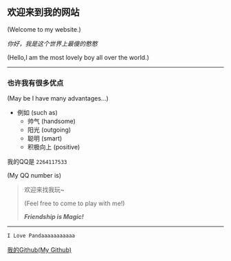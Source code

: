 ## 欢迎来到我的网站

(Welcome to my website.)

*你好，我是这个世界上最傻的憨憨*

(Hello,I am the most lovely boy all over the world.)

---

### 也许我有很多优点

(May be I have many advantages...)

- 例如    (such as)
  - 帅气   (handsome)
  - 阳光    (outgoing)
  - 聪明    (smart)
  - 积极向上    (positive)

我的QQ是 `2264117533`

(My QQ number is)

> 欢迎来找我玩~
> 
> (Feel free to come to play with me!)
> 
> ***Friendship is Magic!***

---

```markdown
I Love Pandaaaaaaaaaaa
```

[我的Github(My Github)](https://github.com/YYYork)
